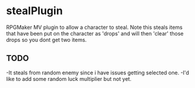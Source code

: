# stealPlugin
RPGMaker MV plugin to allow a character to steal.  Note this steals items that have been put on the character as 'drops' and will then 'clear' those drops so you dont get two items.

## TODO 
-It steals from random enemy since i have issues getting selected one.
-I'd like to add some random luck multiplier but not yet.
